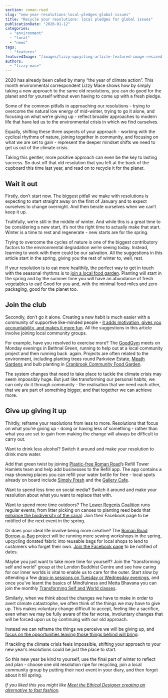 ```yaml
---
section: roman-road
slug: "new-year-resolutions-local-pledges-global-issues"
title: "Recycle your resolutions: local pledges for global issues"
publicationDate: "2020-01-12"
categories: 
  - "environment"
  - "local"
  - "news"
tags: 
  - "features"
featuredImage: "/images/lizzy-upcycling-article-featured-image-resized.jpg"
authors: 
  - "lizzy-mace"
---
```


2020 has already been called by many “the year of climate action”. This month environmental correspondent Lizzy Mace shows how by simply taking a new approach to the same old resolutions, you can do good for the planet and for yourself without even having to come up with a fresh pledge.

Some of the common pitfalls in approaching our resolutions - trying to overcome the natural low energy of mid-winter, trying to go it alone, and focusing on what we’re giving up - reflect broader approaches to modern life that have led us to the environmental crisis in which we find ourselves.

Equally, shifting these three aspects of your approach - working with the cyclical rhythms of nature, joining together in community, and focusing on what we are set to gain - represent the deeper mindset shifts we need to get us out of the climate crisis.

Taking this gentler, more positive approach can even be the key to lasting success. So dust off that old resolution that you left at the back of the cupboard this time last year, and read on to recycle it for the planet.

## Wait it out

Firstly, don’t start now. The biggest pitfall we make with resolutions is expecting to start straight away on the first of January and to expect ourselves to change overnight. And then berate ourselves when we can’t keep it up.

Truthfully, we’re still in the middle of winter. And while this is a great time to be considering a new start, it’s not the right time to actually make that start. Winter is a time to rest and regenerate - new starts are for the spring.

Trying to overcome the cycles of nature is one of the biggest contributory factors to the environmental degradation we’re seeing today. Instead, learning to work with them could be our salvation. All the suggestions in this article start in the spring, giving you the rest of winter to, well, rest.

If your resolution is to eat more healthily, the perfect way to get in touch with the seasonal rhythms is to [join a local food garden](https://romanroadlondon.com/move-to-london-become-a-gardener/). Planting will start in the spring and by the summer time you will have an abundance of fresh vegetables to eat! Good for you and, with the minimal food miles and zero packaging, good for the planet too.

## Join the club

Secondly, don’t go it alone. Creating a new habit is much easier with a community of supportive like-minded people - [it adds motivation, gives you accountability, and makes it more fun](https://www.nifs.org/blog/five-reasons-to-find-a-workout-buddy-motivation-accountability-and-more). All the suggestions in this article involve joining local community groups.

For example, have you resolved to exercise more? The [GoodGym](https://www.goodgym.org/areas/tower-hamlets) meets on Monday evenings in Bethnal Green, running to help out at a local community project and then running back  again. Projects are often related to the environment, including planting trees round Parkview Estate, [Meath Gardens](https://romanroadlondon.com/friends-meath-gardens-mile-end/) and bulb planting in [Cranbrook Community Food Garden](https://romanroadlondon.com/cranbrook-community-food-garden-globe-town/).

The system changes that need to take place to tackle the climate crisis may seem impossibly huge. But just like transforming our personal habits, we can only do it through community - the realisation that we need each other, that we are part of something bigger, and that together we can achieve more.

## Give up giving it up

Thirdly, reframe your resolutions from less to more. Resolutions that focus on what you’re giving up - doing or having less of something - rather than what you are set to gain from making the change will always be difficult to carry out.

Want to drink less alcohol? Switch it around and make your resolution to drink more water.

Add that green twist by joining [Plastic-free Roman Road](https://www.facebook.com/groups/plasticfreeRoRd/)’s Refill Tower Hamlets team and help add businesses to the Refill app. The app contains a map showing places you can refill your water bottle for free - local spots already on board include [Simply Fresh](https://romanroadlondon.com/simply-fresh-globe-town-mehmet-guzel-interview/) and the [Gallery Cafe](https://romanroadlondon.com/gallery-cafe-bethnal-green-vegan-food-review/).

Want to spend less time on social media? Switch it around and make your resolution about what you want to replace that with.

Want to spend more time outdoors? The [Lower Regents Coalition](https://www.facebook.com/lowerregentscoalition/) runs regular events, from litter picking on canoes to planting reed beds that [enhance the biodiversity of the canal](https://romanroadlondon.com/reinventing-east-london-canals-lizzy-mace/). Join their Facebook page to be notified of the next event in the spring.

Or does your ideal life involve being more creative? The [Roman Road Borrow-a-Bag](https://www.facebook.com/romanroadborrowabag) project will be running more sewing workshops in the spring, upcycling donated fabric into reusable bags for local shops to lend to customers who forget their own. [Join the Facebook page](https://www.facebook.com/lowerregentscoalition/) to be notified of dates.

Maybe you just want to take more time for yourself? Join the "transforming self and world" group at the London Buddhist Centre and see how caring for our inner worlds is vital to enable us to care for the outer. Start slow by attending a few [drop-in sessions on Tuesday or Wednesday evenings](https://www.lbc.org.uk/events/meditation/tuesday-and-wednesday-evening-class.html), and once you’ve learnt the basics of Mindfulness and Metta Bhavana you can join the monthly [Transforming Self and World classes](https://www.lbc.org.uk/search-results.html?search=transforming+self+and+world&id=132).

Similarly, when we think about the changes we have to make in order to avert climate catastrophe, we often think of the things we may have to give up. This makes voluntary change difficult to accept, feeling like a sacrifice, even when we may be fully aware of the far worse, involuntary changes that will be forced upon us by continuing with our old approach.

Instead we can reframe the things we perceive we will be giving up, and [focus on the opportunities leaving those things behind will bring](https://newclimate.org/2018/09/09/climate-opportunity-report/).

If tackling the climate crisis feels impossible, shifting your approach to your new year’s resolutions could be just the place to start.

So this new year be kind to yourself, use the final part of winter to reflect and plan - choose one old resolution ripe for recycling, join a local community group by putting their next event in your diary, and then forget about it till spring.

_If you liked this you might like [Meet the Ethical Designer creating an alternative to fast fashion](https://romanroadlondon.com/ethical-designer-creating-alternative-to-fast-fashion/)._
